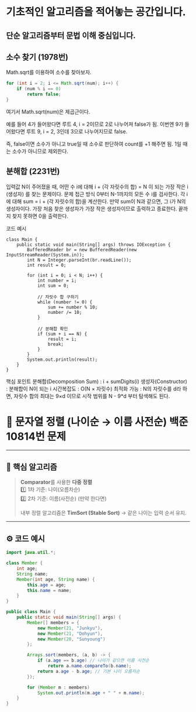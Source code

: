 # 기초적인 알고리즘을 적어놓는 공간입니다.
## 단순 알고리즘부터 문법 이해 중심입니다.

## 소수 찾기 (1978번)

Math.sqrt를 이용하여 소수를 찾아보자.

```java
for (int i = 2; i <= Math.sqrt(num); i++) {
    if (num % i == 0)
        return false;
}
```

여기서 Math.sqrt(num)은 제곱근이다.

예를 들어 4가 들어왔다면 루트 4, i = 2이므로 2로 나누어져 false가 됨.
이번엔 9가 들어왔다면 루트 9, i = 2, 3인데 3으로 나누어지므로 false.

즉, false이면 소수가 아니고 true일 때 소수로 판단하여 count를 +1 해주면 됨.
1일 때는 소수가 아니므로 제외한다.

## 분해합 (2231번)

입력값 N이 주어졌을 때, 어떤 수 i에 대해
i + (각 자릿수의 합) = N 이 되는 가장 작은 i (생성자) 를 찾는 문제이다.
문제 접근 방식
0부터 N-1까지의 모든 수 i를 검사한다.
각 i에 대해 sum = i + (각 자릿수의 합)을 계산한다.
만약 sum이 N과 같으면, 그 i가 N의 생성자이다.
가장 처음 찾은 생성자가 가장 작은 생성자이므로 출력하고 종료한다.
끝까지 찾지 못하면 0을 출력한다.

코드 예시
```
class Main {
    public static void main(String[] args) throws IOException {
        BufferedReader br = new BufferedReader(new InputStreamReader(System.in));
        int N = Integer.parseInt(br.readLine());
        int result = 0;

        for (int i = 0; i < N; i++) {
            int number = i;
            int sum = 0;

            // 자릿수 합 구하기
            while (number != 0) {
                sum += number % 10;
                number /= 10;
            }

            // 분해합 확인
            if (sum + i == N) {
                result = i;
                break;
            }
        }
        System.out.println(result);
    }
}
```

핵심 포인트
분해합(Decomposition Sum) : i + sumDigits(i)
생성자(Constructor) : 분해합이 N이 되는 i
시간복잡도 : O(N × 자릿수)
최적화 가능 :
N의 자릿수를 d라 하면, 자릿수 합의 최대는 9×d 이므로
시작 범위를 N - 9*d 부터 탐색해도 된다.

# 🔢 문자열 정렬 (나이순 → 이름 사전순) 백준 10814번 문제
---

## 🧠 핵심 알고리즘
> **Comparator**를 사용한 **다중 정렬**  
> 1️⃣ 1차 기준: 나이(오름차순)  
> 2️⃣ 2차 기준: 이름(사전순)  (만약 한다면)
>  
> 내부 정렬 알고리즘은 **TimSort (Stable Sort)** → 같은 나이는 입력 순서 유지.

---

## ⚙️ 코드 예시
```java
import java.util.*;

class Member {
    int age;
    String name;
    Member(int age, String name) {
        this.age = age;
        this.name = name;
    }
}

public class Main {
    public static void main(String[] args) {
        Member[] members = {
            new Member(21, "Junkyu"),
            new Member(21, "Dohyun"),
            new Member(20, "Sunyoung")
        };

        Arrays.sort(members, (a, b) -> {
            if (a.age == b.age) // 나이가 같으면 이름 사전순
                return a.name.compareTo(b.name);
            return a.age - b.age; // 기본 나이 오름차순
        });

        for (Member m : members)
            System.out.println(m.age + " " + m.name);
    }
}
```
